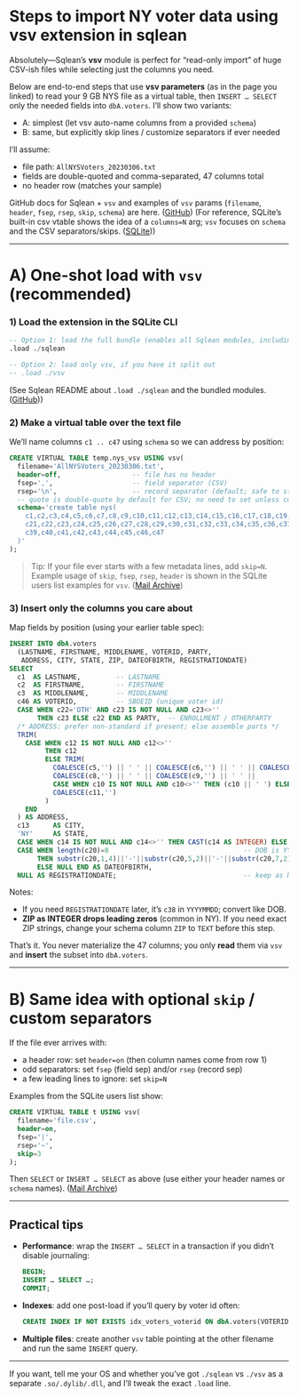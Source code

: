 # Steps to import NY voter data using vsv extension in sqlean
Absolutely—Sqlean’s **vsv** module is perfect for “read-only import” of huge CSV-ish files while selecting just the columns you need.

Below are end-to-end steps that use **vsv parameters** (as in the page you linked) to read your 9 GB NYS file as a virtual table, then `INSERT … SELECT` only the needed fields into `dbA.voters`. I’ll show two variants:

* A: simplest (let vsv auto-name columns from a provided `schema`)
* B: same, but explicitly skip lines / customize separators if ever needed

I’ll assume:

* file path: `AllNYSVoters_20230306.txt`
* fields are double-quoted and comma-separated, 47 columns total
* no header row (matches your sample)

GitHub docs for Sqlean + `vsv` and examples of `vsv` params (`filename`, `header`, `fsep`, `rsep`, `skip`, `schema`) are here. ([GitHub][1])
(For reference, SQLite’s built-in csv vtable shows the idea of a `columns=N` arg; `vsv` focuses on `schema` and the CSV separators/skips. ([SQLite][2]))

---

# A) One-shot load with `vsv` (recommended)

### 1) Load the extension in the SQLite CLI

```sql
-- Option 1: load the full bundle (enables all Sqlean modules, including vsv)
.load ./sqlean

-- Option 2: load only vsv, if you have it split out
-- .load ./vsv
```

(See Sqlean README about `.load ./sqlean` and the bundled modules. ([GitHub][1]))

### 2) Make a virtual table over the text file

We’ll name columns `c1 .. c47` using `schema` so we can address by position:

```sql
CREATE VIRTUAL TABLE temp.nys_vsv USING vsv(
  filename='AllNYSVoters_20230306.txt',
  header=off,                  -- file has no header
  fsep=',',                    -- field separator (CSV)
  rsep='\n',                   -- record separator (default; safe to state)
  -- quote is double-quote by default for CSV; no need to set unless custom
  schema='create table nys(
    c1,c2,c3,c4,c5,c6,c7,c8,c9,c10,c11,c12,c13,c14,c15,c16,c17,c18,c19,c20,
    c21,c22,c23,c24,c25,c26,c27,c28,c29,c30,c31,c32,c33,c34,c35,c36,c37,c38,
    c39,c40,c41,c42,c43,c44,c45,c46,c47
  )'
);
```

> Tip: If your file ever starts with a few metadata lines, add `skip=N`. Example usage of `skip`, `fsep`, `rsep`, `header` is shown in the SQLite users list examples for `vsv`. ([Mail Archive][3])

### 3) Insert only the columns you care about

Map fields by position (using your earlier table spec):

```sql
INSERT INTO dbA.voters
  (LASTNAME, FIRSTNAME, MIDDLENAME, VOTERID, PARTY,
   ADDRESS, CITY, STATE, ZIP, DATEOFBIRTH, REGISTRATIONDATE)
SELECT
  c1  AS LASTNAME,         -- LASTNAME
  c2  AS FIRSTNAME,        -- FIRSTNAME
  c3  AS MIDDLENAME,       -- MIDDLENAME
  c46 AS VOTERID,          -- SBOEID (unique voter id)
  CASE WHEN c22='OTH' AND c23 IS NOT NULL AND c23<>''
       THEN c23 ELSE c22 END AS PARTY,  -- ENROLLMENT / OTHERPARTY
  /* ADDRESS: prefer non-standard if present; else assemble parts */
  TRIM(
    CASE WHEN c12 IS NOT NULL AND c12<>''
         THEN c12
         ELSE TRIM(
           COALESCE(c5,'') || ' ' || COALESCE(c6,'') || ' ' || COALESCE(c7,'') || ' ' ||
           COALESCE(c8,'') || ' ' || COALESCE(c9,'') || ' ' ||
           CASE WHEN c10 IS NOT NULL AND c10<>'' THEN (c10 || ' ') ELSE '' END ||
           COALESCE(c11,'')
         )
    END
  ) AS ADDRESS,
  c13      AS CITY,
  'NY'     AS STATE,
  CASE WHEN c14 IS NOT NULL AND c14<>'' THEN CAST(c14 AS INTEGER) ELSE NULL END AS ZIP,
  CASE WHEN length(c20)=8                                  -- DOB is YYYYMMDD
       THEN substr(c20,1,4)||'-'||substr(c20,5,2)||'-'||substr(c20,7,2)
       ELSE NULL END AS DATEOFBIRTH,
  NULL AS REGISTRATIONDATE;                                -- keep as NULLs for now
```

Notes:

* If you need `REGISTRATIONDATE` later, it’s `c38` in `YYYYMMDD`; convert like DOB.
* **ZIP as INTEGER drops leading zeros** (common in NY). If you need exact ZIP strings, change your schema column `ZIP` to `TEXT` before this step.

That’s it. You never materialize the 47 columns; you only **read** them via `vsv` and **insert** the subset into `dbA.voters`.

---

# B) Same idea with optional `skip` / custom separators

If the file ever arrives with:

* a header row: set `header=on` (then column names come from row 1)
* odd separators: set `fsep` (field sep) and/or `rsep` (record sep)
* a few leading lines to ignore: set `skip=N`

Examples from the SQLite users list show:

```sql
CREATE VIRTUAL TABLE t USING vsv(
  filename='file.csv',
  header=on,
  fsep='|',
  rsep='~',
  skip=3
);
```

Then `SELECT` or `INSERT … SELECT` as above (use either your header names or `schema` names). ([Mail Archive][3])

---

## Practical tips

* **Performance**: wrap the `INSERT … SELECT` in a transaction if you didn’t disable journaling:

  ```sql
  BEGIN;
  INSERT … SELECT …;
  COMMIT;
  ```
* **Indexes**: add one post-load if you’ll query by voter id often:

  ```sql
  CREATE INDEX IF NOT EXISTS idx_voters_voterid ON dbA.voters(VOTERID);
  ```
* **Multiple files**: create another `vsv` table pointing at the other filename and run the same `INSERT` query.

---

If you want, tell me your OS and whether you’ve got `./sqlean` vs `./vsv` as a separate `.so/.dylib/.dll`, and I’ll tweak the exact `.load` line.

[1]: https://github.com/nalgeon/sqlean "GitHub - nalgeon/sqlean: The ultimate set of SQLite extensions"
[2]: https://www.sqlite.org/csv.html?utm_source=chatgpt.com "The CSV Virtual Table"
[3]: https://www.mail-archive.com/search?f=1&l=sqlite-users%40mailinglists.sqlite.org&o=newest&q=subject%3A%22Re%5C%3A+%5C%5Bsqlite%5C%5D+csv+extension%5C%2Ffeature+requests%5C%3A+new+options+for+field%09separator+different+from+default+%27%2C%09%27+and+skip%3DN+to+skip+first+N+lines%22&utm_source=chatgpt.com "subject:\"Re\\: \\[sqlite\\] csv extension\\/feature requests"

